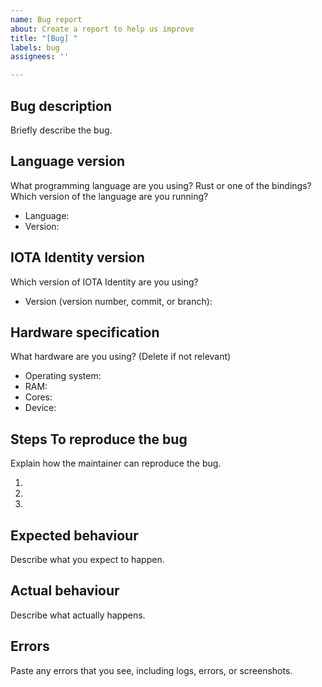 ```yaml
---
name: Bug report
about: Create a report to help us improve
title: "[Bug] "
labels: bug
assignees: ''

---
```


## Bug description
Briefly describe the bug.

## Language version
What programming language are you using? Rust or one of the bindings?
Which version of the language are you running?

- Language:
- Version:

## IOTA Identity version
Which version of IOTA Identity are you using?

- Version (version number, commit, or branch):

## Hardware specification
What hardware are you using? (Delete if not relevant)

- Operating system:
- RAM:
- Cores:
- Device:

## Steps To reproduce the bug
Explain how the maintainer can reproduce the bug.

1.
2.
3.

## Expected behaviour
Describe what you expect to happen.

## Actual behaviour
Describe what actually happens.

## Errors
Paste any errors that you see, including logs, errors, or screenshots.
